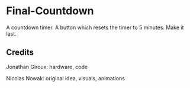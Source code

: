 # Final-Countdown

A countdown timer. A button which resets the timer to 5 minutes. Make it last.

## Credits

Jonathan Giroux: hardware, code

Nicolas Nowak: original idea, visuals, animations
